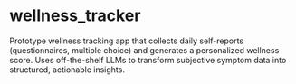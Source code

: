 # wellness_tracker
Prototype wellness tracking app that collects daily self-reports (questionnaires, multiple choice) and generates a personalized wellness score. Uses off-the-shelf LLMs to transform subjective symptom data into structured, actionable insights.
